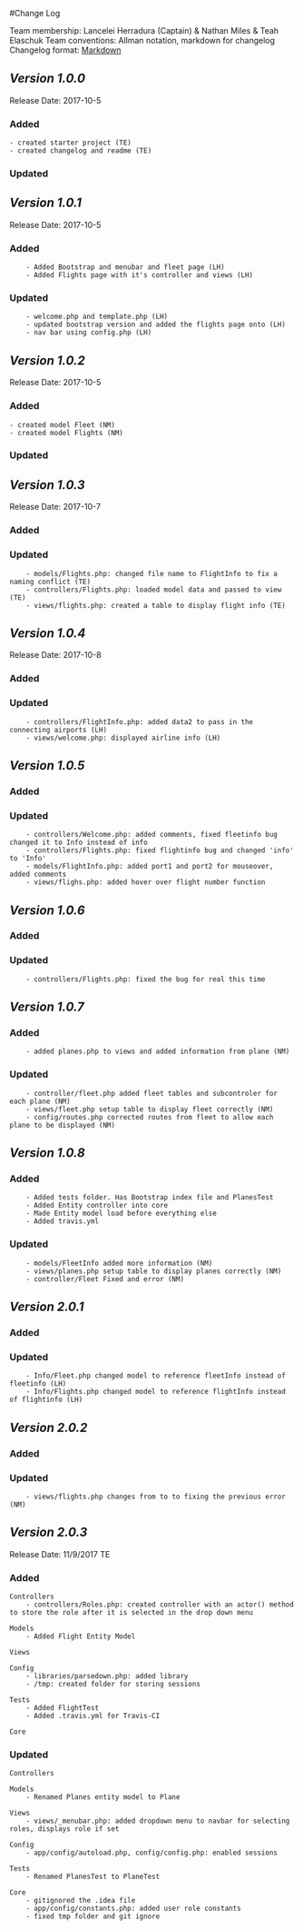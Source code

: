 #Change Log

Team membership:  Lancelei Herradura (Captain) &  Nathan Miles & Teah Elaschuk
Team conventions: Allman notation, markdown for changelog
Changelog format: [Markdown](https://github.com/adam-p/markdown-here/wiki/Markdown-Cheatsheet)

## *Version 1.0.0*
Release Date: 2017-10-5

### Added
	- created starter project (TE)
	- created changelog and readme (TE)
### Updated 

## *Version 1.0.1*
Release Date: 2017-10-5
### Added
        - Added Bootstrap and menubar and fleet page (LH)
        - Added Flights page with it's controller and views (LH)
### Updated 
        - welcome.php and template.php (LH)
        - updated bootstrap version and added the flights page onto (LH)
        - nav bar using config.php (LH)

## *Version 1.0.2*
Release Date: 2017-10-5

### Added
	- created model Fleet (NM)
	- created model Flights (NM)
### Updated 



## *Version 1.0.3*
Release Date: 2017-10-7

### Added

### Updated
        - models/Flights.php: changed file name to FlightInfo to fix a naming conflict (TE)
        - controllers/Flights.php: loaded model data and passed to view (TE)
        - views/flights.php: created a table to display flight info (TE)

## *Version 1.0.4*
Release Date: 2017-10-8
### Added

### Updated
        - controllers/FlightInfo.php: added data2 to pass in the connecting airports (LH)
        - views/welcome.php: displayed airline info (LH)

## *Version 1.0.5*
### Added
        
### Updated
        - controllers/Welcome.php: added comments, fixed fleetinfo bug changed it to Info instead of info
        - controllers/Flights.php: fixed flightinfo bug and changed 'info' to 'Info'
        - models/FlightInfo.php: added port1 and port2 for mouseover, added comments
        - views/flighs.php: added hover over flight number function

## *Version 1.0.6*
### Added
        
### Updated
        - controllers/Flights.php: fixed the bug for real this time


## *Version 1.0.7*
### Added
        - added planes.php to views and added information from plane (NM)
### Updated
        - controller/fleet.php added fleet tables and subcontroler for each plane (NM)
        - views/fleet.php setup table to display fleet correctly (NM)
        - config/routes.php corrected routes from fleet to allow each plane to be displayed (NM)
        
## *Version 1.0.8*
### Added
        - Added tests folder. Has Bootstrap index file and PlanesTest
        - Added Entity controller into core
        - Made Entity model load before everything else
        - Added travis.yml
        
### Updated
        - models/FleetInfo added more information (NM)
        - views/planes.php setup table to display planes correctly (NM)
        - controller/Fleet Fixed and error (NM)
        
## *Version 2.0.1*
### Added   
     
### Updated 
        - Info/Fleet.php changed model to reference fleetInfo instead of fleetinfo (LH)
        - Info/Flights.php changed model to reference flightInfo instead of flightinfo (LH)

## *Version 2.0.2*
### Added   
     
### Updated 
        - views/flights.php changes from to to fixing the previous error (NM)

## *Version 2.0.3* 
Release Date: 11/9/2017
TE

### Added

    Controllers
        - controllers/Roles.php: created controller with an actor() method to store the role after it is selected in the drop down menu
    
    Models
        - Added Flight Entity Model

    Views

    Config
        - libraries/parsedown.php: added library
        - /tmp: created folder for storing sessions

    Tests
        - Added FlightTest
        - Added .travis.yml for Travis-CI

    Core
    
### Updated
    
    Controllers

    Models
        - Renamed Planes entity model to Plane

    Views
        - views/_menubar.php: added dropdown menu to navbar for selecting roles, displays role if set

    Config
        - app/config/autoload.php, config/config.php: enabled sessions
    
    Tests
        - Renamed PlanesTest to PlaneTest

    Core
        - gitignored the .idea file
        - app/config/constants.php: added user role constants 
        - fixed tmp folder and git ignore


